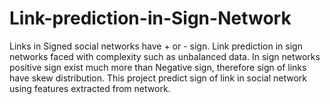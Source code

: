 # Link-prediction-in-Sign-Network
Links in Signed social networks have + or - sign. Link prediction in sign networks faced with complexity such as unbalanced data.
In sign networks positive sign exist much more than Negative sign, therefore sign of links have skew distribution.
This project predict sign of link in social network using features extracted from network. 
